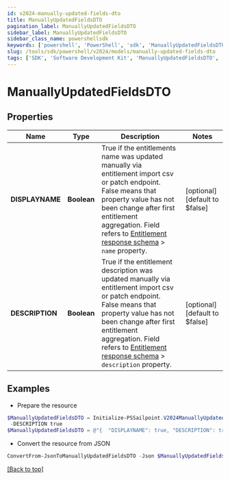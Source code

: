 ```yaml
---
id: v2024-manually-updated-fields-dto
title: ManuallyUpdatedFieldsDTO
pagination_label: ManuallyUpdatedFieldsDTO
sidebar_label: ManuallyUpdatedFieldsDTO
sidebar_class_name: powershellsdk
keywords: ['powershell', 'PowerShell', 'sdk', 'ManuallyUpdatedFieldsDTO', 'V2024ManuallyUpdatedFieldsDTO'] 
slug: /tools/sdk/powershell/v2024/models/manually-updated-fields-dto
tags: ['SDK', 'Software Development Kit', 'ManuallyUpdatedFieldsDTO', 'V2024ManuallyUpdatedFieldsDTO']
---
```



# ManuallyUpdatedFieldsDTO

## Properties

Name | Type | Description | Notes
------------ | ------------- | ------------- | -------------
**DISPLAYNAME** | **Boolean** | True if the entitlements name was updated manually via entitlement import csv or patch endpoint.  False means that property value has not been change after first entitlement aggregation. Field refers to [Entitlement response schema](https://developer.sailpoint.com/idn/api/beta/get-entitlement) > `name` property. | [optional] [default to $false]
**DESCRIPTION** | **Boolean** | True if the entitlement description was updated manually via entitlement import csv or patch endpoint.  False means that property value has not been change after first entitlement aggregation. Field refers to [Entitlement response schema](https://developer.sailpoint.com/idn/api/beta/get-entitlement) > `description` property. | [optional] [default to $false]

## Examples

- Prepare the resource
```powershell
$ManuallyUpdatedFieldsDTO = Initialize-PSSailpoint.V2024ManuallyUpdatedFieldsDTO  -DISPLAYNAME true `
 -DESCRIPTION true
$ManuallyUpdatedFieldsDTO = @"{  "DISPLAYNAME": true, "DESCRIPTION": true }"@
```

- Convert the resource from JSON
```powershell
ConvertFrom-JsonToManuallyUpdatedFieldsDTO -Json $ManuallyUpdatedFieldsDTO
```


[[Back to top]](#) 

